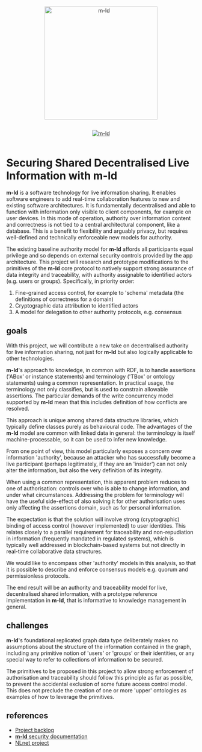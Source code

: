 <pre></pre>
<!--suppress HtmlDeprecatedAttribute -->
<p align="center">
  <a href="https://m-ld.org/">
    <picture>
      <!--suppress HtmlUnknownTarget -->
      <source media="(prefers-color-scheme: light)" srcset="https://m-ld.org/m-ld.svg"/>
      <!--suppress HtmlUnknownTarget -->
      <source media="(prefers-color-scheme: dark)" srcset="https://m-ld.org/m-ld.inverse.svg"/>
      <img alt="m-ld" src="https://m-ld.org/m-ld.svg" width="300em" />
    </picture>
  </a>
</p>
<pre></pre>
<p align="center">
  <a href="https://nlnet.nl/project/m-ld/">
    <img alt="m-ld" src="https://m-ld.org/media/logo_nlnet.svg" />
  </a>
</p>
<pre></pre>

# Securing Shared Decentralised Live Information with **m-ld**

**m-ld** is a software technology for live information sharing. It enables software engineers to add real-time collaboration features to new and existing software architectures. It is fundamentally decentralised and able to function with information only visible to client components, for example on user devices. In this mode of operation, authority over information content and correctness is not tied to a central architectural component, like a database. This is a benefit to flexibility and arguably privacy, but requires well-defined and technically enforceable new models for authority.

The existing baseline authority model for **m-ld** affords all participants equal privilege and so depends on external security controls provided by the app architecture. This project will research and prototype modifications to the
primitives of the **m-ld** core protocol to natively support strong assurance of data integrity and traceability, with authority assignable to identified actors (e.g. users or groups). Specifically, in priority order:

1. Fine-grained access control, for example to 'schema' metadata (the definitions of correctness for a domain)
1. Cryptographic data attribution to identified actors
1. A model for delegation to other authority protocols, e.g. consensus

## goals

With this project, we will contribute a new take on decentralised authority for live information sharing, not just for **m-ld** but also logically applicable to other technologies.

**m-ld**'s approach to knowledge, in common with RDF, is to handle assertions ('ABox' or instance statements) and terminology ('TBox' or ontology statements) using a common representation. In practical usage, the terminology not only
classifies, but is used to constrain allowable assertions. The particular demands of the write concurrency model supported by **m-ld** mean that this includes definition of how conflicts are resolved.

This approach is unique among shared data structure libraries, which typically define classes purely as behavioural code. The advantages of the **m-ld** model are common with linked data in general: the terminology is itself machine-processable, so it can be used to infer new knowledge.

From one point of view, this model particularly exposes a concern over information 'authority', because an attacker who has successfully become a live participant (perhaps legitimately, if they are an 'insider') can not only alter the information, but also the very definition of its integrity.

When using a common representation, this apparent problem reduces to one of authorisation: controls over who is able to change information, and under what circumstances. Addressing the problem for terminology will have the useful side-effect of also solving it for other authorisation uses only affecting the assertions domain, such as for personal information.

The expectation is that the solution will involve strong (cryptographic) binding of access control (however implemented) to user identities. This relates closely to a parallel requirement for traceability and non-repudiation in information (frequently mandated in regulated systems), which is typically well addressed in blockchain-based systems but not directly in real-time collaborative data structures.

We would like to encompass other 'authority' models in this analysis, so that it is possible to describe and enforce consensus models e.g. quorum and permissionless protocols.

The end result will be an authority and traceability model for live, decentralised shared information, with a prototype reference implementation in **m-ld**, that is informative to knowledge management in general.

## challenges

**m-ld**'s foundational replicated graph data type deliberately makes no assumptions about the structure of the information contained in the graph, including any primitive notion of 'users' or 'groups' or their identities, or any special way to refer to collections of information to be secured.

The primitives to be proposed in this project to allow strong enforcement of authorisation and traceability should follow this principle as far as possible, to prevent the accidental exclusion of some future access control model. This does not preclude the creation of one or more 'upper' ontologies as examples of how to leverage the primitives.

## references

- [Project backlog](https://github.com/orgs/m-ld/projects/5)
- [**m-ld** security documentation](https://m-ld.org/doc/#security)
- [NLnet project](https://nlnet.nl/project/m-ld/)
